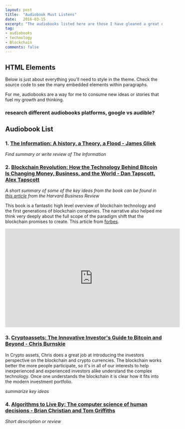 ```yaml
---
layout: post
title:  "Audiobook Must Listens"
date:   2016-03-15
excerpt: "The audiobooks listed here are those I have gleaned a great deal of insight and inspiration from."
tag:
- audiobooks
- technology
- Blockchain
comments: false
---
```


## HTML Elements

Below is just about everything you'll need to style in the theme. Check the source code to see the many embedded elements within paragraphs.

For me, audiobooks are  a way for me to consume new ideas or stories that fuel my growth and thinking.

### research different audiobooks platforms, google vs audible?


## Audiobook List

### 1. [The Information: A history, a Theory, a Flood - James Gliek](https://en.wikipedia.org/wiki/The_Information:_A_History,_a_Theory,_a_Flood)

*Find summary or write review of The Information*

### 2. [Blockchain Revolution: How the Technology Behind Bitcoin Is Changing Money, Business, and the World - Dan Tapscott, Alex Tapscott](http://blockchain-revolution.com/)

*A short summary of some of the key ideas from the book can be found in [this article](https://hbr.org/2016/05/the-impact-of-the-blockchain-goes-beyond-financial-services) from the Harvard Business Review*

This book is a fantastic high level overview of blockchain technology and the first generations of blockchain companies. The narrative also helped me think very deeply about the full scope of the paradigm shift that the blockchain promises to create. This article from [forbes](https://www.forbes.com/sites/perianneboring/2016/10/06/top-25-quotes-from-don-tapscott-and-alex-tapscotts-blockchain-revolution/#1adc4f95164a).

<iframe width="560" height="315" src="https://www.youtube.com/embed/Pl8OlkkwRpc?rel=0" frameborder="0" allow="autoplay; encrypted-media" allowfullscreen></iframe>

### 3. [Cryptoassets: The Innovative Investor's Guide to Bitcoin and Beyond - Chris Burnskie ](https://www.bitcoinandbeyond.com/)

In Crypto assets, Chris does a great job at introducing the investors perspective on the blockchain and crypto currencies. The blockchain works better the more people participate, so it's in all of our interests to help inexperienced and experienced investors alike understand the complex technology. Once one understands the blockchain it is clear how it fits into the modern investment portfolio.

*summarize key ideas*


### 4. [Algorithms to Live By: The computer science of human decisions - Brian Christian and Tom Griffiths](http://algorithmstoliveby.com/)

*Short description or review*     
